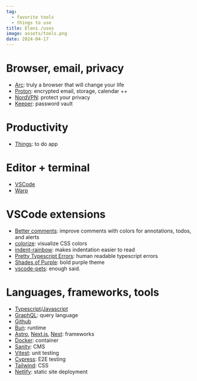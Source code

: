 ```yaml
---
tag:
  - favorite tools
  - things to use
title: Eleni /uses
image: assets/tools.png
date: 2024-04-17
---
```


# Browser, email, privacy

- [Arc](https://arc.net/): truly a browser that will change your life
- [Proton](https://proton.me/): encrypted email, storage, calendar ++
- [NordVPN](https://nordvpn.com/): protect your privacy
- [Keeper](https://www.keepersecurity.com/): password vault

# Productivity

- [Things](https://culturedcode.com/things/): to do app

# Editor + terminal

- [VSCode](https://code.visualstudio.com/)
- [Warp](https://www.warp.dev/)

# VSCode extensions

- [Better comments](https://marketplace.visualstudio.com/items?itemName=aaron-bond.better-comments): improve comments with colors for annotations, todos, and alerts
- [colorize](https://marketplace.visualstudio.com/items?itemName=kamikillerto.vscode-colorize): visualize CSS colors
- [indent-rainbow](https://marketplace.visualstudio.com/items?itemName=oderwat.indent-rainbow): makes indentation easier to read
- [Pretty Typescript Errors](https://marketplace.visualstudio.com/items?itemName=yoavbls.pretty-ts-errors): human readable typescript errors
- [Shades of Purple](https://marketplace.visualstudio.com/items?itemName=ahmadawais.shades-of-purple): bold purple theme
- [vscode-pets](https://marketplace.visualstudio.com/items?itemName=tonybaloney.vscode-pets): enough said.

# Languages, frameworks, tools

- [Typescript](https://www.typescriptlang.org/)/[Javascript](https://ecma-international.org/technical-committees/tc39/)
- [GraphQL](https://graphql.org/): query language
- [Github](https://github.com)
- [Bun](https://bun.sh/): runtime
- [Astro](https://astro.build/), [Next.js](https://nextjs.org/), [Nest](https://nestjs.com/): frameworks
- [Docker](https://www.docker.com/): container
- [Sanity](https://www.sanity.io/): CMS
- [Vitest](https://vitest.dev/): unit testing
- [Cypress](https://learn.cypress.io/): E2E testing
- [Tailwind](https://tailwindcss.com/): CSS
- [Netlify](https://www.netlify.com/): static site deployment
